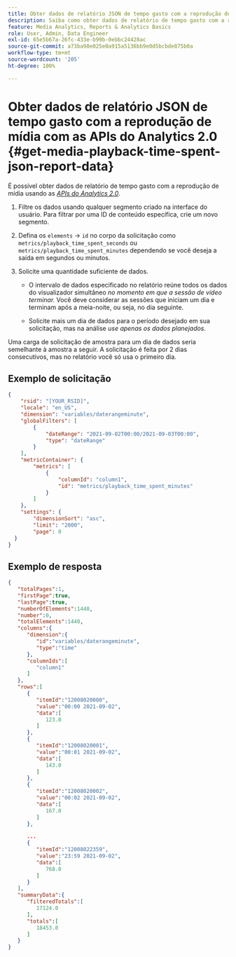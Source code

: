```yaml
---
title: Obter dados de relatório JSON de tempo gasto com a reprodução de mídia com as APIs do Analytics 2.0
description: Saiba como obter dados de relatório de tempo gasto com a reprodução de mídia usando as APIs do Analytics 2.0. Visualize uma solicitação e uma resposta de exemplo.
feature: Media Analytics, Reports & Analytics Basics
role: User, Admin, Data Engineer
exl-id: 65e5b67a-26fc-433e-b99b-0ebbc24428ac
source-git-commit: a73ba98e025e0a915a5136bb9e0d5bcbde875b0a
workflow-type: tm+mt
source-wordcount: '205'
ht-degree: 100%

---
```


# Obter dados de relatório JSON de tempo gasto com a reprodução de mídia com as APIs do Analytics 2.0 {#get-media-playback-time-spent-json-report-data}

É possível obter dados de relatório de tempo gasto com a reprodução de mídia usando as [_*APIs do Analytics 2.0*_](https://www.adobe.io/apis/experiencecloud/analytics/docs.html).

1. Filtre os dados usando qualquer segmento criado na interface do usuário. Para filtrar por uma ID de conteúdo específica, crie um novo segmento.
1. Defina os `elements` -> `id` no corpo da solicitação como `metrics/playback_time_spent_seconds` ou `metrics/playback_time_spent_minutes` dependendo se você deseja a saída em segundos ou minutos.
1. Solicite uma quantidade suficiente de dados.

   * O intervalo de dados especificado no relatório reúne todos os dados do visualizador simultâneo _no momento em que a sessão de vídeo terminar._
Você deve considerar as sessões que iniciam um dia e terminam após a meia-noite, ou seja, no dia seguinte.

   * Solicite mais um dia de dados para o período desejado em sua solicitação, mas na análise _*use apenas os dados planejados.*_

Uma carga de solicitação de amostra para um dia de dados seria semelhante à amostra a seguir. A solicitação é feita por 2 dias consecutivos, mas no relatório você só usa o primeiro dia.

## Exemplo de solicitação

```json
{
    "rsid": "[YOUR_RSID]",
    "locale": "en_US",
    "dimension": "variables/daterangeminute",
    "globalFilters": [
        {
            "dateRange": "2021-09-02T00:00/2021-09-03T00:00",
            "type": "dateRange"
        }
    ],
    "metricContainer": {
        "metrics": [
            {
                "columnId": "column1",
                "id": "metrics/playback_time_spent_minutes"
            }
        ]
    },
    "settings": {
        "dimensionSort": "asc",
        "limit": "2000",
        "page": 0
  }
}
```

## Exemplo de resposta

```JSON
{
   "totalPages":1,
   "firstPage":true,
   "lastPage":true,
   "numberOfElements":1440,
   "number":0,
   "totalElements":1440,
   "columns":{
      "dimension":{
         "id":"variables/daterangeminute",
         "type":"time"
      },
      "columnIds":[
         "column1"
      ]
   },
   "rows":[
      {
         "itemId":"12008020000",
         "value":"00:00 2021-09-02",
         "data":[
            123.0
         ]
      },
      {
         "itemId":"12008020001",
         "value":"00:01 2021-09-02",
         "data":[
            143.0
         ]
      },
      {
         "itemId":"12008020002",
         "value":"00:02 2021-09-02",
         "data":[
            167.0
         ]
      },

      ...
      {
         "itemId":"12008022359",
         "value":"23:59 2021-09-02",
         "data":[
            768.0
         ]
      }
   ],
   "summaryData":{
      "filteredTotals":[
         17124.0
      ],
      "totals":[
         18453.0
      ]
   }
}
```


<!--
You can extract the Media Playback Time Spent report data using the Experience Cloud API Explorer as follows.

1. Navigate to: [https://www.adobe.io.](https://www.adobe.io)
1. Select and enter the following information in the API Explorer form:

    * **API -** Select "Report".
    * **Method -** Select "Queue".
    * **Environment -** Select your data center.
    * Request JSON - Specify the following:

        * `reportSuiteID` - For info on reports suites: [Report Suites](https://experienceleague.adobe.com/docs/analytics/admin/manage-report-suites/report-suites-admin.html?lang=pt-BR)

        * `dateTo` - End date of the report.         

          >[!NOTE]
          >
          >The maximum time period supported is two days.

        * `dateFrom` - Start date of the report.
        * `elements : id` - Set to `"videoconcurrentviewers"`

        * `elements : top` - Specify the number of entries to be returned.

      Sample request body:

      ```    
      {
          "reportDescription": {
              "reportSuiteID": "[Your Report Suite ID]",
              "dateTo": "2017-09-07",
              "dateFrom": "2017-09-07"
              "metrics": [
                  {
                      "id": "instances"
                  }
              ],
              "elements": [
                  {
                      "id": "videoconcurrentviewers",
                      "top": 2880
                  }
              ]
              "locale": "en_US"
          }
      }

      ```

      >[!TIP]
      >
      >Some sessions are ended on the next day, and at that point the data will be available for reporting. In that case the best approach is to select 2 days (2880 minutes) of data, and use only the data for the first day (1440 minutes).

1. Click **Get Response**.

   In the Response field, you should get a `reportID`.
1. In the form, change **Method** to "Get".
1. Enter the value of the `reportID` you received in Step 3, and click **Get Response**.

   The Media Playback Time Spent report data, in JSON format, is presented in the Response field.

   For example:

   ![](assets/api_helper_2.png)

   ![](assets/api_helper_1.png)

-->

